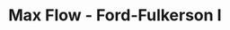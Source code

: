 ---
title: Max Flow - Ford-Fulkerson I
number: 32
time: 2022-04-13 12:00
location: Graham Hall 210
notes:
noutes_source:
slides_pdf:
slides_ppt:
youtube:
recording:
passcode:
textbook:
---